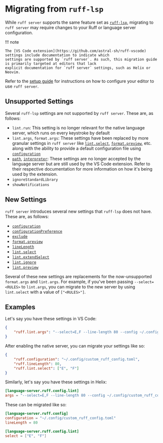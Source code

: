 # Migrating from `ruff-lsp`

While `ruff server` supports the same feature set as [`ruff-lsp`](https://github.com/astral-sh/ruff-lsp), migrating to
`ruff server` may require changes to your Ruff or language server configuration.

!!! note

    The [VS Code extension](https://github.com/astral-sh/ruff-vscode) settings include documentation to indicate which
    settings are supported by `ruff server`. As such, this migration guide is primarily targeted at editors that lack
    explicit documentation for `ruff server` settings, such as Helix or Neovim.

Refer to the [setup guide](setup.md) for instructions on how to configure your editor to use `ruff
server`.

## Unsupported Settings

Several `ruff-lsp` settings are not supported by `ruff server`. These are, as follows:

* `lint.run`: This setting is no longer relevant for the native language server, which runs on every
  keystroke by default
* `lint.args`, `format.args`: These settings have been replaced by more granular settings in `ruff
  server` like [`lint.select`](settings.md#select), [`format.preview`](settings.md#format_preview),
  etc. along with the ability to provide a default configuration file using
  [`configuration`](settings.md#configuration)
* [`path`](settings.md#path), [`interpreter`](settings.md#interpreter): These settings are no longer
  accepted by the language server but are still used by the VS Code extension. Refer to their
  respective documentation for more information on how it's being used by the extension.
* `ignoreStandardLibrary`
* `showNotifications`

## New Settings

`ruff server` introduces several new settings that `ruff-lsp` does not have. These are, as follows:

- [`configuration`](settings.md#configuration)
- [`configurationPreference`](settings.md#configurationpreference)
- [`exclude`](settings.md#exclude)
- [`format.preview`](settings.md#format_preview)
- [`lineLength`](settings.md#linelength)
- [`lint.select`](settings.md#select)
- [`lint.extendSelect`](settings.md#extendselect)
- [`lint.ignore`](settings.md#ignore)
- [`lint.preview`](settings.md#lint_preview)

Several of these new settings are replacements for the now-unsupported `format.args` and `lint.args`. For example, if
you've been passing `--select=<RULES>` to `lint.args`, you can migrate to the new server by using `lint.select` with a
value of `["<RULES>"]`.

## Examples

Let's say you have these settings in VS Code:

```json
{
    "ruff.lint.args": "--select=E,F --line-length 80 --config ~/.config/custom_ruff_config.toml"
}
```

After enabling the native server, you can migrate your settings like so:

```json
{
    "ruff.configuration": "~/.config/custom_ruff_config.toml",
    "ruff.lineLength": 80,
    "ruff.lint.select": ["E", "F"]
}
```

Similarly, let's say you have these settings in Helix:

```toml
[language-server.ruff.config.lint]
args = "--select=E,F --line-length 80 --config ~/.config/custom_ruff_config.toml"
```

These can be migrated like so:

```toml
[language-server.ruff.config]
configuration = "~/.config/custom_ruff_config.toml"
lineLength = 80

[language-server.ruff.config.lint]
select = ["E", "F"]
```
